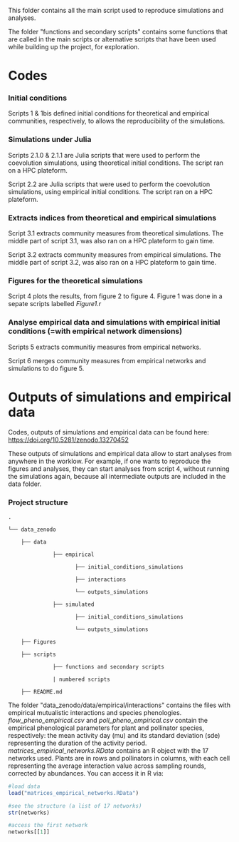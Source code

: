 This folder contains all the main script used to reproduce simulations and analyses.

The folder "functions and secondary scripts" contains some functions that are called in the main scripts or alternative scripts that have been used while building up the project, for exploration.

# Codes

### Initial conditions

Scripts 1 & 1bis defined initial conditions for theoretical and empirical communities, respectively, to allows the reproducibility of the simulations.

### Simulations under Julia

Scripts 2.1.0 & 2.1.1 are Julia scripts that were used to perform the coevolution simulations, using theoretical initial conditions. The script ran on a HPC plateform.

Script 2.2 are Julia scripts that were used to perform the coevolution simulations, using empirical initial conditions. The script ran on a HPC plateform.

### Extracts indices from theoretical and empirical simulations 

Script 3.1 extracts community measures from theoretical simulations. The middle part of script 3.1, was also ran on a HPC plateform to gain time.

Script 3.2 extracts community measures from empirical simulations. The middle part of script 3.2, was also ran on a HPC plateform to gain time.

### Figures for the theoretical simulations 

Script 4 plots the results, from figure 2 to figure 4. Figure 1 was done in a sepate scripts labelled *Figure1.r*

### Analyse empirical data and simulations with empirical initial conditions (=with empirical network dimensions) 

Scripts 5 extracts communitiy measures from empirical networks. 

Script 6 merges community measures from empirical networks and simulations to do figure 5.

# Outputs of simulations and empirical data

Codes, outputs of simulations and empirical data can be found here: https://doi.org/10.5281/zenodo.13270452

These outputs of simulations and empirical data allow to start analyses from anywhere in the worklow. For example, if one wants to reproduce the figures and analyses, they can start analyses from script 4, without running the simulations again, because all intermediate outputs are included in the data folder.

### Project structure
```
.

└── data_zenodo

    ├── data
    
              ├── empirical
              
                     ├── initial_conditions_simulations
                     
                     ├── interactions
                     
                     └── outputs_simulations
                     
              ├── simulated
              
                     ├── initial_conditions_simulations
                     
                     └── outputs_simulations
                     
    ├── Figures
    
    ├── scripts
    
              ├── functions and secondary scripts
              
              | numbered scripts
              
    ├── README.md
```
The folder "data_zenodo/data/empirical/interactions" contains the files with empirical mutualistic interactions and species phenologies. *flow_pheno_empirical.csv* and *poll_pheno_empirical.csv* contain the empirical phenological parameters for plant and pollinator species, respectively: the mean activity day (mu) and its standard deviation (sde) representing the duration of the activity period. *matrices_empirical_networks.RData* contains an R object with the 17 networks used. Plants are in rows and pollinators in columns, with each cell representing the average interaction value across sampling rounds, corrected by abundances. You can access it in R via:

```R
#load data
load("matrices_empirical_networks.RData")

#see the structure (a list of 17 networks)
str(networks)

#access the first network
networks[[1]]
```

